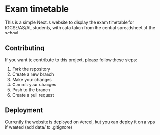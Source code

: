 # Exam timetable
This is a simple Next.js website to display the exam timetable for IGCSE/AS/AL students, with data taken from the central spreadsheet of the school.

## Contributing
If you want to contribute to this project, please follow these steps:
1. Fork the repository
2. Create a new branch
3. Make your changes
4. Commit your changes
5. Push to the branch
6. Create a pull request

## Deployment
Currently the website is deployed on Vercel, but you can deploy it on a vps if wanted (add data/ to .gitignore)